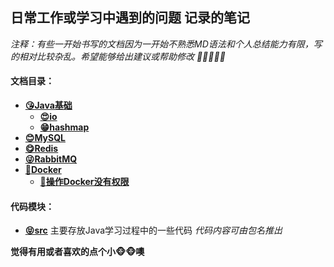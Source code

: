 ## 日常工作或学习中遇到的问题 记录的笔记

*注释：有些一开始书写的文档因为一开始不熟悉MD语法和个人总结能力有限，写的相对比较杂乱。希望能够给出建议或帮助修改	🤞🤞🤞🤞🤞*

#### 文档目录：

- **[😘Java基础](/doc/java)**
  - **[😍io](/doc/java/io)**
  - **[😁hashmap](/doc/java/javabase/hashmap)**
- **[😊MySQL](/doc/mysql)**
- **[😋Redis](/doc/redis/Redis大纲.md)**
- **[😜RabbitMQ](/doc/rabbitmq)**
- **[🤣Docker](/doc/docker)**
  - **[🐷操作Docker没有权限](/doc/docker/执行docker报没有权限解决.md)**

#### 代码模块：

- **[😝src](/src)** 主要存放Java学习过程中的一些代码 *代码内容可由包名推出*



**觉得有用或者喜欢的点个小🐵🐵噢**